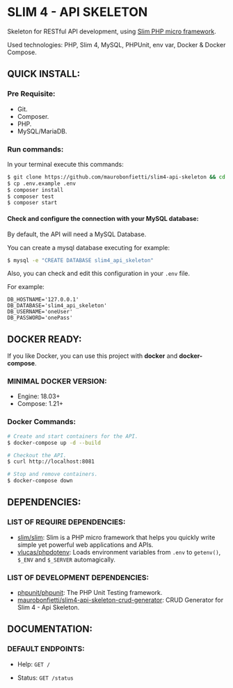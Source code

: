 # SLIM 4 - API SKELETON

Skeleton for RESTful API development, using [Slim PHP micro framework](http://www.slimframework.com).

Used technologies: PHP, Slim 4, MySQL, PHPUnit, env var, Docker & Docker Compose.

## QUICK INSTALL:

### Pre Requisite:

- Git.
- Composer.
- PHP.
- MySQL/MariaDB.

### Run commands:

In your terminal execute this commands:

```bash
$ git clone https://github.com/maurobonfietti/slim4-api-skeleton && cd slim4-api-skeleton
$ cp .env.example .env
$ composer install
$ composer test
$ composer start
```


#### Check and configure the connection with your MySQL database:

By default, the API will need a MySQL Database.

You can create a mysql database executing for example:

```bash
$ mysql -e "CREATE DATABASE slim4_api_skeleton"
```

Also, you can check and edit this configuration in your `.env` file.

For example:

```
DB_HOSTNAME='127.0.0.1'
DB_DATABASE='slim4_api_skeleton'
DB_USERNAME='oneUser'
DB_PASSWORD='onePass'
```


## DOCKER READY:

If you like Docker, you can use this project with **docker** and **docker-compose**.


### MINIMAL DOCKER VERSION:

* Engine: 18.03+
* Compose: 1.21+


### Docker Commands:

```bash
# Create and start containers for the API.
$ docker-compose up -d --build

# Checkout the API.
$ curl http://localhost:8081

# Stop and remove containers.
$ docker-compose down
```


## DEPENDENCIES:

### LIST OF REQUIRE DEPENDENCIES:

- [slim/slim](https://github.com/slimphp/Slim): Slim is a PHP micro framework that helps you quickly write simple yet powerful web applications and APIs.
- [vlucas/phpdotenv](https://github.com/vlucas/phpdotenv): Loads environment variables from `.env` to `getenv()`, `$_ENV` and `$_SERVER` automagically.

### LIST OF DEVELOPMENT DEPENDENCIES:

- [phpunit/phpunit](https://github.com/sebastianbergmann/phpunit): The PHP Unit Testing framework.
- [maurobonfietti/slim4-api-skeleton-crud-generator](https://github.com/maurobonfietti/slim4-api-skeleton-crud-generator): CRUD Generator for Slim 4 - Api Skeleton.


## DOCUMENTATION:

### DEFAULT ENDPOINTS:

- Help: `GET /`

- Status: `GET /status`
